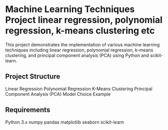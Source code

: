 # Machine Learning Techniques Project linear regression, polynomial regression, k-means clustering etc

This project demonstrates the implementation of various machine learning techniques including linear regression, polynomial regression, k-means clustering, and principal component analysis (PCA) using Python and scikit-learn.

## Project Structure
Linear Regression
Polynomial Regression
K-Means Clustering
Principal Component Analysis (PCA)
Model Choice Example

## Requirements
Python 3.x
numpy
pandas
matplotlib
seaborn
scikit-learn